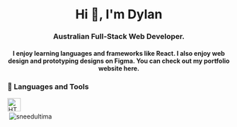 <h1 align="center">Hi 👋, I'm Dylan</h1>
<h3 align="center">Australian Full-Stack Web Developer.</h3>
<h4 align="center">I enjoy learning languages and frameworks like React. I also enjoy web design and prototyping designs on Figma. You can check out my portfolio website here. </h4>


### 🧰 Languages and Tools

<p align="left">
<img align="left" alt="HTML" width="30px" style="padding-right:10px;" src="https://cdn.jsdelivr.net/gh/devicons/devicon/icons/html5/html5-original.svg" />
</p>

<br>

<p>&nbsp;<img align="center" src="https://github-readme-stats.vercel.app/api?username=sneedultima&show_icons=true&locale=en" alt="sneedultima" /></p>
